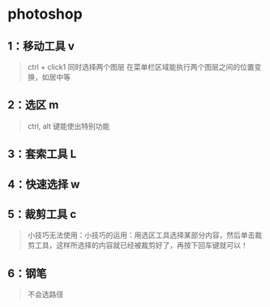 # photoshop

## 1：移动工具 v

> ctrl + click1 同时选择两个图层
> 在菜单栏区域能执行两个图层之间的位置变换，如居中等

## 2：选区 m

> ctrl, alt 键能使出特别功能

## 3：套索工具 L

## 4：快速选择 w

## 5：裁剪工具 c

> 小技巧无法使用：小技巧的运用：用选区工具选择某部分内容，然后单击裁剪工具，这样所选择的内容就已经被裁剪好了，再按下回车键就可以！

## 6：钢笔

> 不会选路径
